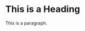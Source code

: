 <!DOCTYPE html>
<html>
<head>
  <title>My Page Title</title>
</head>
<body>

<h1>This is a Heading</h1>
<p>This is a paragraph.</p>

</body>
</html>
